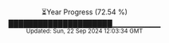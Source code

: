 <p align="center">
⏳Year Progress (72.54 %)<br>
█████████████████████▁▁▁▁▁▁▁▁▁ <br>
<sub>Updated: Sun, 22 Sep 2024 12:03:34 GMT</sub>
</p>

